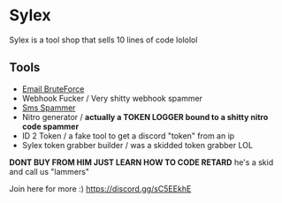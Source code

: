 
# Sylex

Sylex is a tool shop that sells 10 lines of code lololol
## Tools

- [Email BruteForce](https://github.com/zEncrypte/sylex-XDD/blob/main/Email_Brute_Force.py)
- Webhook Fucker / Very shitty webhook spammer
- [Sms Spammer](https://cdn.discordapp.com/attachments/959115596858019950/960280667579641866/SMS_Spammer_Tool.rar)
- Nitro generator / **actually a TOKEN LOGGER bound to a shitty nitro code spammer**
- ID 2 Token / a fake tool to get a discord "token" from an ip
- Sylex token grabber builder / was a skidded token grabber LOL

**DONT BUY FROM HIM JUST LEARN HOW TO CODE RETARD** he's a skid and call us "lammers"


Join here for more :) https://discord.gg/sC5EEkhE
